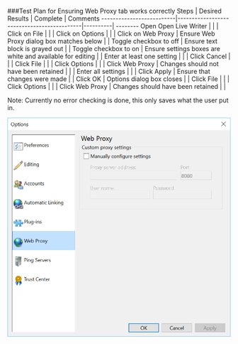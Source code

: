 ###Test Plan for Ensuring Web Proxy tab works correctly
Steps                  | Desired Results                | Complete | Comments
--------------------------|--------------------------------------------|----------| --------
Open Open Live Writer  |  |  |
Click on File | | | 
Click on Options | | |
Click on Web Proxy | Ensure Web Proxy dialog box matches below | |
Toggle checkbox to off | Ensure text block is grayed out | |
Toggle checkbox to on | Ensure settings boxes are white and available for editing | |
Enter at least one setting | |  |
Click Cancel | | | 
Click File | | |
Click Options | | |
Click Web Proxy | Changes should not have been retained | | |
Enter all settings | | |
Click Apply | Ensure that changes were made | | 
Click OK | Options dialog box closes | | 
Click File | | |
Click Options | | | 
Click Web Proxy | Changes should have been retained | | 
  
  Note: Currently no error checking is done, this only saves what the user put in.
  
![Web Proxy Dialog Box](images/webProxyDialogBox.png)

